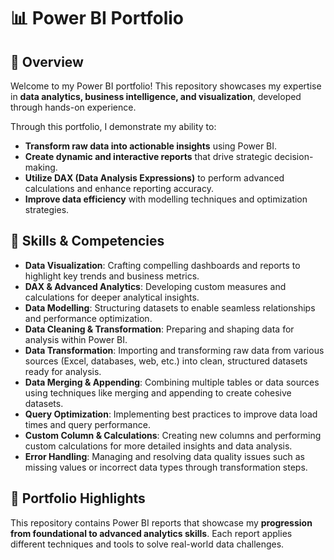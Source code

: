 # 📊 Power BI Portfolio

## 🔎 Overview
Welcome to my Power BI portfolio! This repository showcases my expertise in **data analytics, business intelligence, and visualization**, developed through hands-on experience.

Through this portfolio, I demonstrate my ability to:
- **Transform raw data into actionable insights** using Power BI.
- **Create dynamic and interactive reports** that drive strategic decision-making.
- **Utilize DAX (Data Analysis Expressions)** to perform advanced calculations and enhance reporting accuracy.
- **Improve data efficiency** with modelling techniques and optimization strategies.

## 🎯 Skills & Competencies
- **Data Visualization**: Crafting compelling dashboards and reports to highlight key trends and business metrics.
- **DAX & Advanced Analytics**: Developing custom measures and calculations for deeper analytical insights.
- **Data Modelling**: Structuring datasets to enable seamless relationships and performance optimization.
- **Data Cleaning & Transformation**: Preparing and shaping data for analysis within Power BI.
- **Data Transformation**: Importing and transforming raw data from various sources (Excel, databases, web, etc.) into clean, structured datasets ready for analysis.
- **Data Merging & Appending**: Combining multiple tables or data sources using techniques like merging and appending to create cohesive datasets.
- **Query Optimization**: Implementing best practices to improve data load times and query performance.
- **Custom Column & Calculations**: Creating new columns and performing custom calculations for more detailed insights and data analysis.
- **Error Handling**: Managing and resolving data quality issues such as missing values or incorrect data types through transformation steps.

## 📂 Portfolio Highlights
This repository contains Power BI reports that showcase my **progression from foundational to advanced analytics skills**. Each report applies different techniques and tools to solve real-world data challenges.

